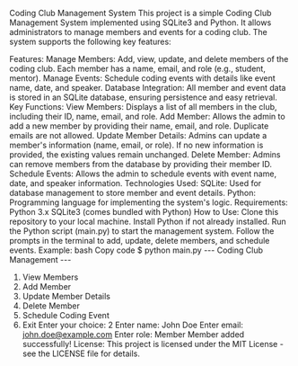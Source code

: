 Coding Club Management System
This project is a simple Coding Club Management System implemented using SQLite3 and Python. It allows administrators to manage members and events for a coding club. The system supports the following key features:

Features:
Manage Members: Add, view, update, and delete members of the coding club. Each member has a name, email, and role (e.g., student, mentor).
Manage Events: Schedule coding events with details like event name, date, and speaker.
Database Integration: All member and event data is stored in an SQLite database, ensuring persistence and easy retrieval.
Key Functions:
View Members: Displays a list of all members in the club, including their ID, name, email, and role.
Add Member: Allows the admin to add a new member by providing their name, email, and role. Duplicate emails are not allowed.
Update Member Details: Admins can update a member's information (name, email, or role). If no new information is provided, the existing values remain unchanged.
Delete Member: Admins can remove members from the database by providing their member ID.
Schedule Events: Allows the admin to schedule events with event name, date, and speaker information.
Technologies Used:
SQLite: Used for database management to store member and event details.
Python: Programming language for implementing the system's logic.
Requirements:
Python 3.x
SQLite3 (comes bundled with Python)
How to Use:
Clone this repository to your local machine.
Install Python if not already installed.
Run the Python script (main.py) to start the management system.
Follow the prompts in the terminal to add, update, delete members, and schedule events.
Example:
bash
Copy code
$ python main.py
--- Coding Club Management ---
1. View Members
2. Add Member
3. Update Member Details
4. Delete Member
5. Schedule Coding Event
6. Exit
Enter your choice: 2
Enter name: John Doe
Enter email: john.doe@example.com
Enter role: Member
Member added successfully!
License:
This project is licensed under the MIT License - see the LICENSE file for details.

